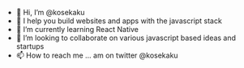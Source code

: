 - 👋 Hi, I’m @kosekaku
- 👀 I help you build websites and apps with the javascript stack
- 🌱 I’m currently learning React Native
- 💞️ I’m looking to collaborate on  various javascript based ideas and startups
- 📫 How to reach me ... am on twitter @kosekaku

<!---
kosekaku/kosekaku is a ✨ special ✨ repository because its `README.md` (this file) appears on your GitHub profile.
You can click the Preview link to take a look at your changes.
--->
